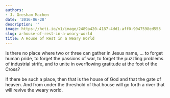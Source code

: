 ```yaml
---
authors:
- J. Gresham Machen
date: '2016-06-28'
description: ''
image: https://hcti.io/v1/image/2489a420-4187-4dd1-aff0-9047598ed553
slug: a-house-of-rest-in-a-weary-world
title: A House of Rest in a Weary World
---
```


Is there no place where two or three can gather in Jesus name, … to forget human pride, to forget the passions of war, to forget the puzzling problems of industrial strife, and to unite in overflowing gratitude at the foot of the Cross?

If there be such a place, then that is the house of God and that the gate of heaven. And from under the threshold of that house will go forth a river that will revive the weary world.